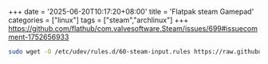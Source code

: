 +++
date = '2025-06-20T10:17:20+08:00'
title = 'Flatpak steam Gamepad'
categories = ["linux"]
tags = ["steam","archlinux"]
+++
<https://github.com/flathub/com.valvesoftware.Steam/issues/699#issuecomment-1752656933>

```sh
sudo wget -O /etc/udev/rules.d/60-steam-input.rules https://raw.githubusercontent.com/ValveSoftware/steam-devices/master/60-steam-input.rules
```
